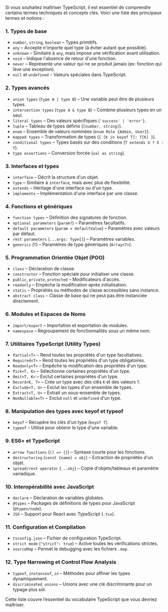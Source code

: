 Si vous souhaitez maîtriser TypeScript, il est essentiel de comprendre certains termes techniques et concepts clés. Voici une liste des principaux termes et notions :  

### 1. **Types de base**  
- `number`, `string`, `boolean` – Types primitifs.  
- `any` – Accepte n'importe quel type (à éviter autant que possible).  
- `unknown` – Similaire à `any`, mais impose une vérification avant utilisation.  
- `void` – Indique l'absence de retour d'une fonction.  
- `never` – Représente une valeur qui ne se produit jamais (ex: fonction qui lève une exception).  
- `null` et `undefined` – Valeurs spéciales dans TypeScript.  

### 2. **Types avancés**  
- `union types` (`type A | type B`) – Une variable peut être de plusieurs types.  
- `intersection types` (`type A & type B`) – Combine plusieurs types en un seul.  
- `literal types` – Des valeurs spécifiques (`'success' | 'error'`).  
- `tuple` – Tableau de types définis (`[number, string]`).  
- `enum` – Ensemble de valeurs nommées (`enum Role {Admin, User}`).
- `mapped types` – Transformation de types (`{ [K in keyof T]: T[K] }`).  
- `conditional types` – Types basés sur des conditions (`T extends U ? X : Y`).  
- `type assertions` – Conversion forcée (`val as string`).  

### 3. **Interfaces et types**  
- `interface` – Décrit la structure d'un objet.  
- `type` – Similaire à `interface`, mais avec plus de flexibilité.  
- `extends` – Héritage d'une interface ou d'un type.  
- `implements` – Implémentation d'une interface par une classe.  

### 4. **Fonctions et génériques**  
- `function types` – Définition des signatures de fonction.  
- `optional parameters` (`param?`) – Paramètres facultatifs.  
- `default parameters` (`param = defaultValue`) – Paramètres avec valeurs par défaut.  
- `rest parameters` (`...args: Type[]`) – Paramètres variables.  
- `generics` (`T`) – Paramètres de type génériques (`Array<T>`).  

### 5. **Programmation Orientée Objet (POO)**  
- `class` – Déclaration de classe.  
- `constructor` – Fonction spéciale pour initialiser une classe.  
- `public`, `private`, `protected` – Modificateurs d'accès.  
- `readonly` – Empêche la modification après initialisation.  
- `static` – Propriétés ou méthodes de classe accessibles sans instance.  
- `abstract class` – Classe de base qui ne peut pas être instanciée directement.  

### 6. **Modules et Espaces de Noms**  
- `import/export` – Importation et exportation de modules.  
- `namespace` – Regroupement de fonctionnalités sous un même nom.  

### 7. **Utilitaires TypeScript** (Utility Types)  
- `Partial<T>` – Rend toutes les propriétés d'un type facultatives.  
- `Required<T>` – Rend toutes les propriétés d'un type obligatoires.  
- `Readonly<T>` – Empêche la modification des propriétés d'un type.  
- `Pick<T, K>` – Sélectionne certaines propriétés d'un type.  
- `Omit<T, K>` – Exclut certaines propriétés d'un type.  
- `Record<K, T>` – Crée un type avec des clés `K` et des valeurs `T`.  
- `Exclude<T, U>` – Exclut les types d'un ensemble de types.  
- `Extract<T, U>` – Extrait un sous-ensemble de types.  
- `NonNullable<T>` – Exclut `null` et `undefined` d'un type.  

### 8. **Manipulation des types avec keyof et typeof**  
- `keyof` – Récupère les clés d'un type (`keyof T`).  
- `typeof` – Utilisé pour obtenir le type d'une variable.  

### 9. **ES6+ et TypeScript**  
- `arrow functions` (`() => {}`) – Syntaxe courte pour les fonctions.  
- `destructuring` (`const {name} = obj`) – Extraction de propriétés d'un objet.  
- `spread/rest operator` (`...obj`) – Copie d'objets/tableaux et paramètre variadique.  

### 10. **Interopérabilité avec JavaScript**  
- `declare` – Déclaration de variables globales.  
- `@types` – Packages de définitions de types pour JavaScript (`@types/node`).  
- `JSX` – Support pour React avec TypeScript (`.tsx`).  

### 11. **Configuration et Compilation**  
- `tsconfig.json` – Fichier de configuration TypeScript.  
- `strict mode` (`"strict": true`) – Active toutes les vérifications strictes.  
- `sourceMap` – Permet le debugging avec les fichiers `.map`.  

### 12. **Type Narrowing et Control Flow Analysis**  
- `typeof`, `instanceof`, `in` – Méthodes pour affiner les types dynamiquement.  
- `discriminated unions` – Unions avec une clé discriminante pour un typage plus sûr.  

Cette liste couvre l’essentiel du vocabulaire TypeScript que vous devriez maîtriser. 
